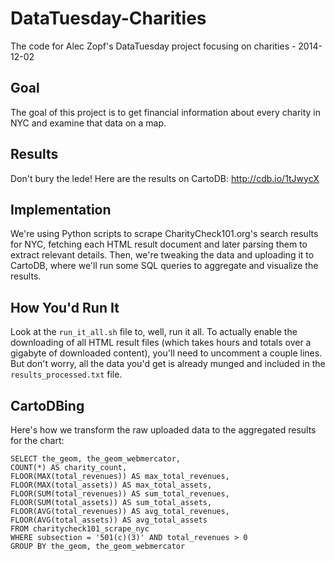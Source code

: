 DataTuesday-Charities
=====================

The code for Alec Zopf's DataTuesday project focusing on charities - 2014-12-02

Goal
---
The goal of this project is to get financial information about every charity in NYC and examine that data on a map.

Results
---
Don't bury the lede!  Here are the results on CartoDB: http://cdb.io/1tJwycX

Implementation
---
We're using Python scripts to scrape CharityCheck101.org's search results for NYC, fetching each HTML result document and later parsing them to extract relevant details.  Then, we're tweaking the data and uploading it to CartoDB, where we'll run some SQL queries to aggregate and visualize the results.

How You'd Run It
---
Look at the `run_it_all.sh` file to, well, run it all.  To actually enable the downloading of all HTML result files (which takes hours and totals over a gigabyte of downloaded content), you'll need to uncomment a couple lines.  But don't worry, all the data you'd get is already munged and included in the `results_processed.txt` file.

CartoDBing
---
Here's how we transform the raw uploaded data to the aggregated results for the chart:
```
SELECT the_geom, the_geom_webmercator,
COUNT(*) AS charity_count,
FLOOR(MAX(total_revenues)) AS max_total_revenues,
FLOOR(MAX(total_assets)) AS max_total_assets,
FLOOR(SUM(total_revenues)) AS sum_total_revenues,
FLOOR(SUM(total_assets)) AS sum_total_assets,
FLOOR(AVG(total_revenues)) AS avg_total_revenues,
FLOOR(AVG(total_assets)) AS avg_total_assets 
FROM charitycheck101_scrape_nyc 
WHERE subsection = '501(c)(3)' AND total_revenues > 0
GROUP BY the_geom, the_geom_webmercator
```
